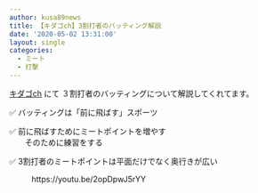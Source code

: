 ```yaml
---
author: kusa89news
title: 【キダゴch】3割打者のバッティング解説
date: '2020-05-02 13:31:00'
layout: single
categories:
  - ミート
  - 打撃
---
```


[キダゴch](https://www.youtube.com/channel/UCCfNYHACqlFnno0Y1DVjIMQ) にて ３割打者のバッティングについて解説してくれてます。

✅ バッティングは「前に飛ばす」スポーツ

✅ 前に飛ばすためにミートポイントを増やす  
　　そのために練習をする

✅ 3割打者のミートポイントは平面だけでなく奥行きが広い

<figure class="wp-block-embed-youtube wp-block-embed is-type-video is-provider-youtube wp-embed-aspect-16-9 wp-has-aspect-ratio">

<div class="wp-block-embed__wrapper">https://youtu.be/2opDpwJ5rYY</div>

</figure>